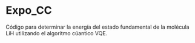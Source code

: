 # Expo_CC

Código para determinar la energía del estado fundamental de la molécula LiH utilizando el algoritmo cúantico VQE.
